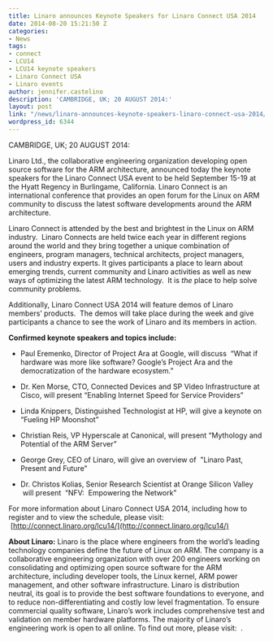 ```yaml
---
title: Linaro announces Keynote Speakers for Linaro Connect USA 2014
date: 2014-08-20 15:21:50 Z
categories:
- News
tags:
- connect
- LCU14
- LCU14 keynote speakers
- Linaro Connect USA
- Linaro events
author: jennifer.castelino
description: 'CAMBRIDGE, UK; 20 AUGUST 2014:'
layout: post
link: "/news/linaro-announces-keynote-speakers-linaro-connect-usa-2014/"
wordpress_id: 6344
---
```


CAMBRIDGE, UK; 20 AUGUST 2014:

Linaro Ltd., the collaborative engineering organization developing open source software for the ARM architecture, announced today the keynote speakers for the Linaro Connect USA event to be held September 15-19 at the Hyatt Regency in Burlingame, California. Linaro Connect is an international conference that provides an open forum for the Linux on ARM community to discuss the latest software developments around the ARM architecture.

Linaro Connect is attended by the best and brightest in the Linux on ARM industry.  Linaro Connects are held twice each year in different regions around the world and they bring together a unique combination of engineers, program managers, technical architects, project managers, users and industry experts. It gives participants a place to learn about emerging trends, current community and Linaro activities as well as new ways of optimizing the latest ARM technology.  It is _the_ place to help solve community problems.

Additionally, Linaro Connect USA 2014 will feature demos of Linaro members’ products.  The demos will take place during the week and give participants a chance to see the work of Linaro and its members in action.

**Confirmed keynote speakers and topics include:**

  * Paul Eremenko, Director of Project Ara at Google, will discuss  “What if hardware was more like software? Google’s Project Ara and the democratization of the hardware ecosystem.”

  * Dr. Ken Morse, CTO, Connected Devices and SP Video Infrastructure at Cisco, will present “Enabling Internet Speed for Service Providers”

  * Linda Knippers, Distinguished Technologist at HP, will give a keynote on “Fueling HP Moonshot”

  * Christian Reis, VP Hyperscale at Canonical, will present “Mythology and Potential of the ARM Server”

  * George Grey, CEO of Linaro, will give an overview of  "Linaro Past, Present and Future"

  * Dr. Christos Kolias, Senior Research Scientist at Orange Silicon Valley  will present  “NFV:  Empowering the Network”

For more information about Linaro Connect USA 2014, including how to register and to view the schedule, please visit:  [http://connect.linaro.org/lcu14/](http://connect.linaro.org/lcu14/)

**About Linaro:** Linaro is the place where engineers from the world’s leading technology companies define the future of Linux on ARM. The company is a collaborative engineering organization with over 200 engineers working on consolidating and optimizing open source software for the ARM architecture, including developer tools, the Linux kernel, ARM power management, and other software infrastructure. Linaro is distribution neutral, its goal is to provide the best software foundations to everyone, and to reduce non-differentiating and costly low level fragmentation. To ensure commercial quality software, Linaro’s work includes comprehensive test and validation on member hardware platforms. The majority of Linaro’s engineering work is open to all online. To find out more, please visit:  [](/).